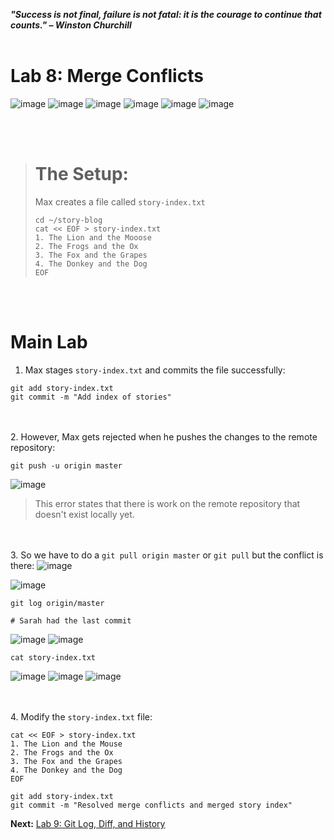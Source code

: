 ***"Success is not final, failure is not fatal: it is the courage to continue that counts." – Winston Churchill***
<br><br>

# Lab 8: Merge Conflicts
![image](https://github.com/user-attachments/assets/a3567edb-a5e0-463e-87b2-004d63f36cb5) ![image](https://github.com/user-attachments/assets/5dabbc9b-c649-4d1f-bc39-ba0006894d6b) ![image](https://github.com/user-attachments/assets/b5e8d250-02c1-4e8d-a9ee-e903cd1a775f) ![image](https://github.com/user-attachments/assets/1890c30f-8c7d-4df1-bea5-270480e81087) ![image](https://github.com/user-attachments/assets/ed28c5f3-b80c-4982-9912-1fb79f494fb7) ![image](https://github.com/user-attachments/assets/61d4b61a-5fdb-483d-b4de-aad91ada02c9)

<br><br>
># The Setup:
>Max creates a file called `story-index.txt`
>```
>cd ~/story-blog
>cat << EOF > story-index.txt 
>1. The Lion and the Mooose
>2. The Frogs and the Ox
>3. The Fox and the Grapes
>4. The Donkey and the Dog
>EOF
>```

<br><br>
# Main Lab
1. Max stages `story-index.txt` and commits the file successfully:
```
git add story-index.txt 
git commit -m "Add index of stories"
```

<br><br>
2. However, Max gets rejected when he pushes the changes to the remote repository:
```
git push -u origin master
```
![image](https://github.com/user-attachments/assets/ced11466-d36d-4fee-b018-6761d2f24b8b)

>This error states that there is work on the remote repository that doesn't exist locally yet.

<br><br>
3. So we have to do a `git pull origin master` or `git pull` but the conflict is there:
![image](https://github.com/user-attachments/assets/2e7b38ac-ffab-459c-98b0-a5147e7ad320)

![image](https://github.com/user-attachments/assets/017e138a-9b77-4c54-ba07-0e5063c969f0)

```
git log origin/master

# Sarah had the last commit
```
![image](https://github.com/user-attachments/assets/d7de0dc3-d009-44c5-9372-96042215d785)
![image](https://github.com/user-attachments/assets/f4f1ed9f-8aaf-4bee-825b-18a7b60fc43b)

```
cat story-index.txt
```
![image](https://github.com/user-attachments/assets/38fef64a-6336-4e82-830e-73cb2fc3f9d4)
![image](https://github.com/user-attachments/assets/2cbdd58f-990f-43d3-8317-9af667845670)
![image](https://github.com/user-attachments/assets/b6bb338b-9b0a-450b-a5d8-816b7272686c)

<br><br>
4. Modify the `story-index.txt` file:
```
cat << EOF > story-index.txt
1. The Lion and the Mouse
2. The Frogs and the Ox
3. The Fox and the Grapes
4. The Donkey and the Dog
EOF

git add story-index.txt 
git commit -m "Resolved merge conflicts and merged story index"
```



**Next:** [Lab 9: Git Log, Diff, and History](09_git_log_diff_and_history.md)


